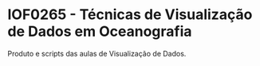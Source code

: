 # IOF0265 - Técnicas de Visualização de Dados em Oceanografia 

Produto e scripts das aulas de Visualização de Dados. 
